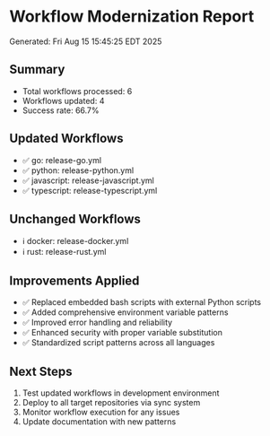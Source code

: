 # Workflow Modernization Report

Generated: Fri Aug 15 15:45:25 EDT 2025

## Summary

- Total workflows processed: 6
- Workflows updated: 4
- Success rate: 66.7%

## Updated Workflows

- ✅ go: release-go.yml
- ✅ python: release-python.yml
- ✅ javascript: release-javascript.yml
- ✅ typescript: release-typescript.yml

## Unchanged Workflows

- ℹ️ docker: release-docker.yml
- ℹ️ rust: release-rust.yml

## Improvements Applied

- ✅ Replaced embedded bash scripts with external Python scripts
- ✅ Added comprehensive environment variable patterns
- ✅ Improved error handling and reliability
- ✅ Enhanced security with proper variable substitution
- ✅ Standardized script patterns across all languages

## Next Steps

1. Test updated workflows in development environment
2. Deploy to all target repositories via sync system
3. Monitor workflow execution for any issues
4. Update documentation with new patterns
